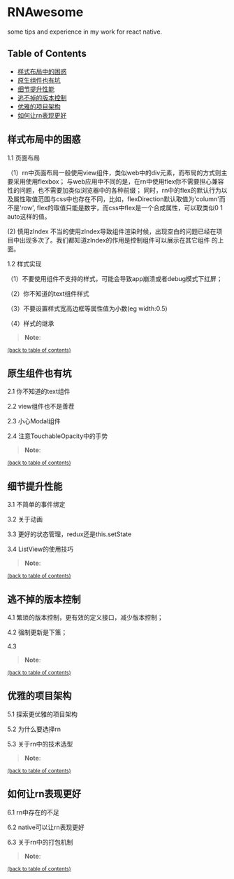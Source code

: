 # RNAwesome

some tips and experience in my work for react native.


## Table of Contents

- [样式布局中的困惑](#style－problem)
- [原生组件也有坑](#bug－with－component)
- [细节提升性能](#performance)
- [逃不掉的版本控制](#version－control)
- [优雅的项目架构](#project－structure)
- [如何让rn表现更好](#more－better)

## 样式布局中的困惑

1.1 页面布局

（1）rn中页面布局一般使用view组件，类似web中的div元素，而布局的方式则主要采用使用flexbox；
与web应用中不同的是，在rn中使用flex你不需要担心兼容性的问题，也不需要加类似浏览器中的各种前缀；
同时，rn中的flex的默认行为以及属性取值范围与css中也存在不同，比如，flexDirection默认取值为'column'而不是'row',
flex的取值只能是数字，而css中flex是一个合成属性，可以取类似0 1 auto这样的值。

 (2) 慎用zIndex
 不当的使用zIndex导致组件渲染时候，出现空白的问题已经在项目中出现多次了。我们都知道zIndex的作用是控制组件可以展示在其它组件
的上面。

1.2 样式实现

（1）不要使用组件不支持的样式，可能会导致app崩溃或者debug模式下红屏；


（2）你不知道的text组件样式


（3）不要设置样式宽高边框等属性值为小数(eg width:0.5)


（4）样式的继承


> **Note**: 

<sup>[(back to table of contents)](#table-of-contents)</sup>

## 原生组件也有坑

2.1 你不知道的text组件


2.2 view组件也不是善茬


2.3 小心Modal组件


2.4 注意TouchableOpacity中的手势


> **Note**: 


<sup>[(back to table of contents)](#table-of-contents)</sup>

## 细节提升性能

3.1 不简单的事件绑定


3.2 关于动画


3.3 更好的状态管理，redux还是this.setState


3.4 ListView的使用技巧

> **Note**: 

<sup>[(back to table of contents)](#table-of-contents)</sup>

## 逃不掉的版本控制

4.1 繁琐的版本控制，更有效的定义接口，减少版本控制；


4.2 强制更新是下策；


4.3 

> **Note**: 

<sup>[(back to table of contents)](#table-of-contents)</sup>

## 优雅的项目架构

5.1 探索更优雅的项目架构


5.2 为什么要选择rn


5.3 关于rn中的技术选型


> **Note**: 

<sup>[(back to table of contents)](#table-of-contents)</sup>

## 如何让rn表现更好

6.1 rn中存在的不足

6.2 native可以让rn表现更好

6.3 关于rn中的打包机制

> **Note**: 

<sup>[(back to table of contents)](#table-of-contents)</sup>
